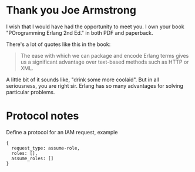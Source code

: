 # Thank you Joe Armstrong

I wish that I would have had the opportunity to meet you. I own your book "POrogramming Erlang 2nd Ed." in both PDF and paperback.

There's a lot of quotes like this in the book:

> The ease with which we can package and encode Erlang terms gives us a significant advantage over text-based methods such as HTTP or XML.

A little bit of it sounds like, "drink some more coolaid". But in all seriousness, you are right sir. Erlang has so many advantages for solving particular problems.

# Protocol notes

Define a protocol for an IAM request, example

```
{
  request_type: assume-role,
  roles: [],
  assume_roles: []
}
```
